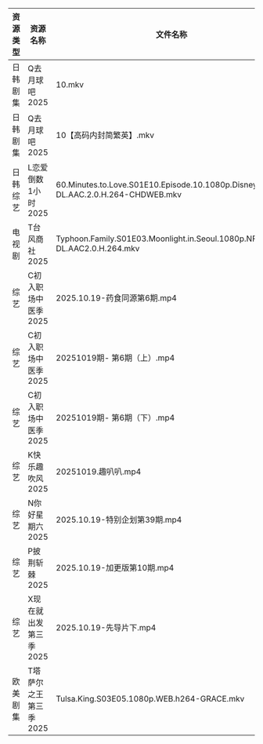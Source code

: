 | 资源类型 | 资源名称          | 文件名称                                                                               | 分享链接                                | 更新时间                |
| ---- | ------------- | ---------------------------------------------------------------------------------- | ----------------------------------- | ------------------- |
| 日韩剧集 | Q去月球吧2025     | 10.mkv                                                                             | https://pan.quark.cn/s/a1632c441381 | 2025-10-19 12:24:16 |
| 日韩剧集 | Q去月球吧2025     | 10【高码内封简繁英】.mkv                                                                    | https://pan.quark.cn/s/a1632c441381 | 2025-10-19 12:24:13 |
| 日韩综艺 | L恋爱倒数1小时2025  | 60.Minutes.to.Love.S01E10.Episode.10.1080p.Disney+.WEB-DL.AAC.2.0.H.264-CHDWEB.mkv | https://pan.quark.cn/s/8e32fe75dba6 | 2025-10-19 12:30:42 |
| 电视剧  | T台风商社2025     | Typhoon.Family.S01E03.Moonlight.in.Seoul.1080p.NF.WEB-DL.AAC2.0.H.264.mkv          | https://pan.quark.cn/s/40f858c07981 | 2025-10-19 01:24:45 |
| 综艺   | C初入职场中医季2025  | 2025.10.19-药食同源第6期.mp4                                                             | https://pan.quark.cn/s/869074432f49 | 2025-10-19 16:19:21 |
| 综艺   | C初入职场中医季2025  | 20251019期- 第6期（上）.mp4                                                              | https://pan.quark.cn/s/869074432f49 | 2025-10-19 16:19:28 |
| 综艺   | C初入职场中医季2025  | 20251019期- 第6期（下）.mp4                                                              | https://pan.quark.cn/s/869074432f49 | 2025-10-19 16:19:24 |
| 综艺   | K快乐趣吹风2025    | 20251019.趣叭叭.mp4                                                                   | https://pan.quark.cn/s/2e73ee655d53 | 2025-10-19 12:30:31 |
| 综艺   | N你好星期六2025    | 2025.10.19-特别企划第39期.mp4                                                            | https://pan.quark.cn/s/7470ba1e3c80 | 2025-10-19 12:31:01 |
| 综艺   | P披荆斩棘2025     | 2025.10.19-加更版第10期.mp4                                                             | https://pan.quark.cn/s/9ae1eb01008d | 2025-10-19 12:31:41 |
| 综艺   | X现在就出发第三季2025 | 2025.10.19-先导片下.mp4                                                                | https://pan.quark.cn/s/857fd8309a69 | 2025-10-19 12:33:17 |
| 欧美剧集 | T塔萨尔之王第三季2025 | Tulsa.King.S03E05.1080p.WEB.h264-GRACE.mkv                                         | https://pan.quark.cn/s/cee11768a3f4 | 2025-10-19 16:25:31 |
